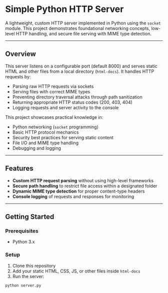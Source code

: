 # Simple Python HTTP Server

A lightweight, custom HTTP server implemented in Python using the `socket` module. This project demonstrates foundational networking concepts, low-level HTTP handling, and secure file serving with MIME type detection.

---

## Overview

This server listens on a configurable port (default 8000) and serves static HTML and other files from a local directory (`html-docs`). It handles HTTP requests by:

- Parsing raw HTTP requests via sockets
- Serving files with correct MIME types
- Preventing directory traversal attacks through path sanitization
- Returning appropriate HTTP status codes (200, 403, 404)
- Logging requests and server activity to the console

This project showcases practical knowledge in:

- Python networking (`socket` programming)
- Basic HTTP protocol mechanics
- Security best practices for serving static content
- File I/O and MIME type handling
- Debugging and logging

---

## Features

- **Custom HTTP request parsing** without using high-level frameworks
- **Secure path handling** to restrict file access within a designated folder
- **Dynamic MIME type detection** for proper content-type headers
- **Console logging** of requests and responses for monitoring

---

## Getting Started

### Prerequisites

- Python 3.x

### Setup

1. Clone this repository
2. Add your static HTML, CSS, JS, or other files inside `html-docs`
3. Run the server:

```bash
python server.py
